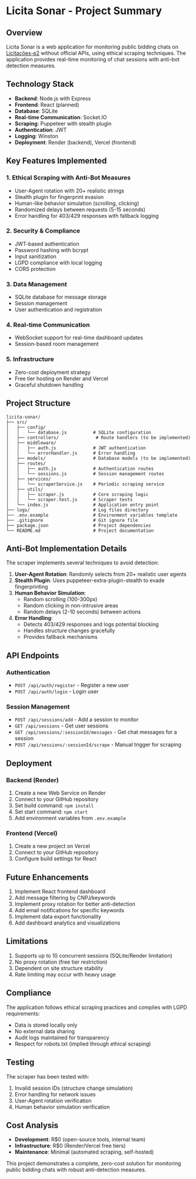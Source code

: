 # Licita Sonar - Project Summary

## Overview
Licita Sonar is a web application for monitoring public bidding chats on [Licitações-e2](https://licitacoes-e2.bb.com.br/) without official APIs, using ethical scraping techniques. The application provides real-time monitoring of chat sessions with anti-bot detection measures.

## Technology Stack
- **Backend**: Node.js with Express
- **Frontend**: React (planned)
- **Database**: SQLite
- **Real-time Communication**: Socket.IO
- **Scraping**: Puppeteer with stealth plugin
- **Authentication**: JWT
- **Logging**: Winston
- **Deployment**: Render (backend), Vercel (frontend)

## Key Features Implemented

### 1. Ethical Scraping with Anti-Bot Measures
- User-Agent rotation with 20+ realistic strings
- Stealth plugin for fingerprint evasion
- Human-like behavior simulation (scrolling, clicking)
- Randomized delays between requests (5-15 seconds)
- Error handling for 403/429 responses with fallback logging

### 2. Security & Compliance
- JWT-based authentication
- Password hashing with bcrypt
- Input sanitization
- LGPD compliance with local logging
- CORS protection

### 3. Data Management
- SQLite database for message storage
- Session management
- User authentication and registration

### 4. Real-time Communication
- WebSocket support for real-time dashboard updates
- Session-based room management

### 5. Infrastructure
- Zero-cost deployment strategy
- Free tier hosting on Render and Vercel
- Graceful shutdown handling

## Project Structure
```
licita-sonar/
├── src/
│   ├── config/
│   │   └── database.js          # SQLite configuration
│   ├── controllers/              # Route handlers (to be implemented)
│   ├── middleware/
│   │   ├── auth.js              # JWT authentication
│   │   └── errorHandler.js      # Error handling
│   ├── models/                  # Database models (to be implemented)
│   ├── routes/
│   │   ├── auth.js              # Authentication routes
│   │   └── sessions.js          # Session management routes
│   ├── services/
│   │   └── scraperService.js    # Periodic scraping service
│   ├── utils/
│   │   ├── scraper.js           # Core scraping logic
│   │   └── scraper.test.js      # Scraper tests
│   └── index.js                 # Application entry point
├── logs/                        # Log files directory
├── .env.example                 # Environment variables template
├── .gitignore                   # Git ignore file
├── package.json                 # Project dependencies
└── README.md                    # Project documentation
```

## Anti-Bot Implementation Details

The scraper implements several techniques to avoid detection:

1. **User-Agent Rotation**: Randomly selects from 20+ realistic user agents
2. **Stealth Plugin**: Uses puppeteer-extra-plugin-stealth to evade fingerprinting
3. **Human Behavior Simulation**:
   - Random scrolling (100-300px)
   - Random clicking in non-intrusive areas
   - Random delays (2-10 seconds) between actions
4. **Error Handling**:
   - Detects 403/429 responses and logs potential blocking
   - Handles structure changes gracefully
   - Provides fallback mechanisms

## API Endpoints

### Authentication
- `POST /api/auth/register` - Register a new user
- `POST /api/auth/login` - Login user

### Session Management
- `POST /api/sessions/add` - Add a session to monitor
- `GET /api/sessions` - Get user sessions
- `GET /api/sessions/:sessionId/messages` - Get chat messages for a session
- `POST /api/sessions/:sessionId/scrape` - Manual trigger for scraping

## Deployment

### Backend (Render)
1. Create a new Web Service on Render
2. Connect to your GitHub repository
3. Set build command: `npm install`
4. Set start command: `npm start`
5. Add environment variables from `.env.example`

### Frontend (Vercel)
1. Create a new project on Vercel
2. Connect to your GitHub repository
3. Configure build settings for React

## Future Enhancements
1. Implement React frontend dashboard
2. Add message filtering by CNPJ/keywords
3. Implement proxy rotation for better anti-detection
4. Add email notifications for specific keywords
5. Implement data export functionality
6. Add dashboard analytics and visualizations

## Limitations
1. Supports up to 10 concurrent sessions (SQLite/Render limitation)
2. No proxy rotation (free tier restriction)
3. Dependent on site structure stability
4. Rate limiting may occur with heavy usage

## Compliance
The application follows ethical scraping practices and complies with LGPD requirements:
- Data is stored locally only
- No external data sharing
- Audit logs maintained for transparency
- Respect for robots.txt (implied through ethical scraping)

## Testing
The scraper has been tested with:
1. Invalid session IDs (structure change simulation)
2. Error handling for network issues
3. User-Agent rotation verification
4. Human behavior simulation verification

## Cost Analysis
- **Development**: R$0 (open-source tools, internal team)
- **Infrastructure**: R$0 (Render/Vercel free tiers)
- **Maintenance**: Minimal (automated scraping, self-hosted)

This project demonstrates a complete, zero-cost solution for monitoring public bidding chats with robust anti-detection measures.